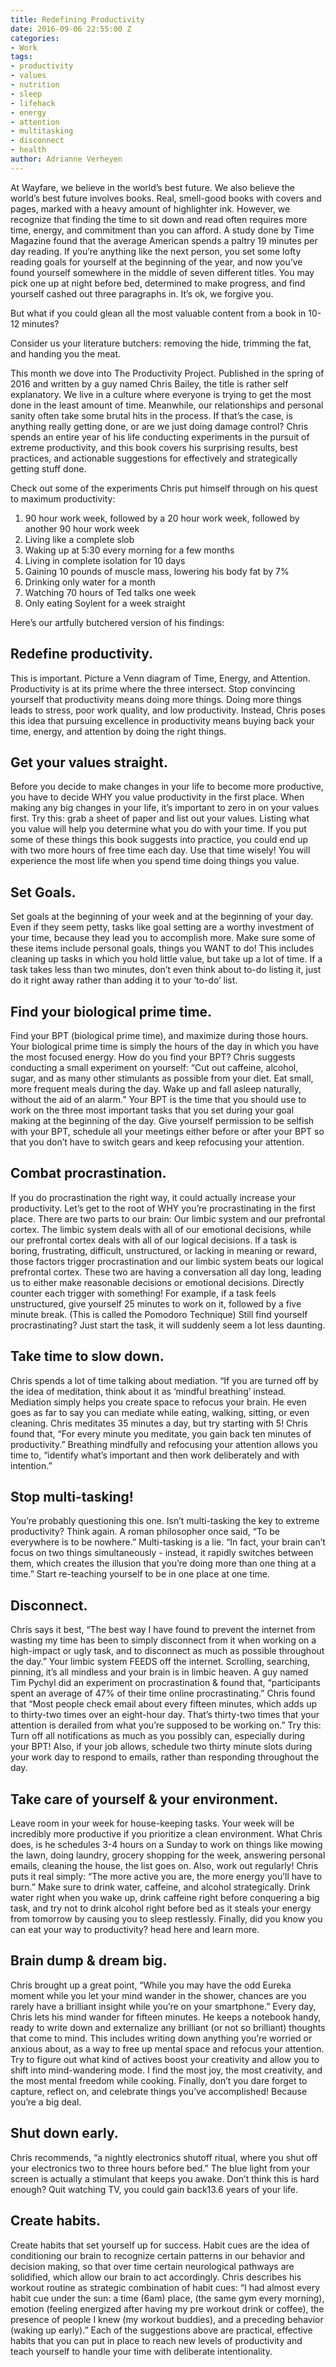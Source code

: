 ```yaml
---
title: Redefining Productivity
date: 2016-09-06 22:55:00 Z
categories:
- Work
tags:
- productivity
- values
- nutrition
- sleep
- lifehack
- energy
- attention
- multitasking
- disconnect
- health
author: Adrianne Verheyen
---
```


At Wayfare, we believe in the world’s best future. We also believe the world’s best future involves books. Real, smell-good books with covers and pages, marked with a heavy amount of highlighter ink. However, we recognize that finding the time to sit down and read often requires more time, energy, and commitment than you can afford.<!-- more --> A study done by Time Magazine found that the average American spends a paltry 19 minutes per day reading. If you’re anything like the next person, you set some lofty reading goals for yourself at the beginning of the year, and now you’ve found yourself somewhere in the middle of seven different titles. You may pick one up at night before bed, determined to make progress, and find yourself cashed out three paragraphs in. It’s ok, we forgive you.

But what if you could glean all the most valuable content from a book in 10-12 minutes?

Consider us your literature butchers: removing the hide, trimming the fat, and handing you the meat.

This month we dove into The Productivity Project. Published in the spring of 2016 and written by a guy named Chris Bailey, the title is rather self explanatory. We live in a culture where everyone is trying to get the most done in the least amount of time. Meanwhile, our relationships and personal sanity often take some brutal hits in the process. If that’s the case, is anything really getting done, or are we just doing damage control? Chris spends an entire year of his life conducting experiments in the pursuit of extreme productivity, and this book covers his surprising results, best practices, and actionable suggestions for effectively and strategically getting stuff done.

Check out some of the experiments Chris put himself through on his quest to maximum productivity:

1. 90 hour work week, followed by a 20 hour work week, followed by another 90 hour work week
2. Living like a complete slob
3. Waking up at 5:30 every morning for a few months
4. Living in complete isolation for 10 days
5. Gaining 10 pounds of muscle mass, lowering his body fat by 7%
6. Drinking only water for a month
7. Watching 70 hours of Ted talks one week
8. Only eating Soylent for a week straight


Here’s our artfully butchered version of his findings:

## Redefine productivity.
This is important. Picture a Venn diagram of Time, Energy, and Attention. Productivity is at its prime where the three intersect. Stop convincing yourself that productivity means doing more things. Doing more things leads to stress, poor work quality, and low productivity. Instead, Chris poses this idea that pursuing excellence in productivity means buying back your time, energy, and attention by doing the right things.

## Get your values straight.
Before you decide to make changes in your life to become more productive, you have to decide WHY you value productivity in the first place. When making any big changes in your life, it’s important to zero in on your values first. Try this: grab a sheet of paper and list out your values. Listing what you value will help you determine what you do with your time. If you put some of these things this book suggests into practice, you could end up with two more hours of free time each day. Use that time wisely! You will experience the most life when you spend time doing things you value.

## Set Goals.
Set goals at the beginning of your week and at the beginning of your day. Even if they seem petty, tasks like goal setting are a worthy investment of your time, because they lead you to accomplish more. Make sure some of these items include personal goals, things you WANT to do! This includes cleaning up tasks in which you hold little value, but take up a lot of time. If a task takes less than two minutes, don’t even think about to-do listing it, just do it right away rather than adding it to your ‘to-do’ list.

## Find your biological prime time.
Find your BPT (biological prime time), and maximize during those hours. Your biological prime time is simply the hours of the day in which you have the most focused energy. How do you find your BPT? Chris suggests conducting a small experiment on yourself: “Cut out caffeine, alcohol, sugar, and as many other stimulants as possible from your diet. Eat small, more frequent meals during the day. Wake up and fall asleep naturally, without the aid of an alarm.” Your BPT is the time that you should use to work on the three most important tasks that you set during your goal making at the beginning of the day. Give yourself permission to be selfish with your BPT, schedule all your meetings either before or after your BPT so that you don’t have to switch gears and keep refocusing your attention.

## Combat procrastination.
If you do procrastination the right way, it could actually increase your productivity. Let’s get to the root of WHY you’re procrastinating in the first place. There are two parts to our brain: Our limbic system and our prefrontal cortex. The limbic system deals with all of our emotional decisions, while our prefrontal cortex deals with all of our logical decisions. If a task is boring, frustrating, difficult, unstructured, or lacking in meaning or reward, those factors trigger procrastination and our limbic system beats our logical prefrontal cortex. These two are having a conversation all day long, leading us to either make reasonable decisions or emotional decisions. Directly counter each trigger with something! For example, if a task feels unstructured, give yourself 25 minutes to work on it, followed by a five minute break. (This is called the Pomodoro Technique) Still find yourself procrastinating? Just start the task, it will suddenly seem a lot less daunting.

## Take time to slow down.
Chris spends a lot of time talking about mediation. “If you are turned off by the idea of meditation, think about it as ‘mindful breathing’ instead. Mediation simply helps you create space to refocus your brain. He even goes as far to say you can mediate while eating, walking, sitting, or even cleaning. Chris meditates 35 minutes a day, but try starting with 5! Chris found that, “For every minute you meditate, you gain back ten minutes of productivity.” Breathing mindfully and refocusing your attention allows you time to, “identify what’s important and then work deliberately and with intention.”

## Stop multi-tasking!
You’re probably questioning this one. Isn’t multi-tasking the key to extreme productivity? Think again. A roman philosopher once said, “To be everywhere is to be nowhere.” Multi-tasking is a lie. “In fact, your brain can’t focus on two things simultaneously - instead, it rapidly switches between them, which creates the illusion that you’re doing more than one thing at a time.” Start re-teaching yourself to be in one place at one time.

## Disconnect.
Chris says it best, “The best way I have found to prevent the internet from wasting my time has been to simply disconnect from it when working on a high-impact or ugly task, and to disconnect as much as possible throughout the day.” Your limbic system FEEDS off the internet. Scrolling, searching, pinning, it’s all mindless and your brain is in limbic heaven. A guy named Tim Pychyl did an experiment on procrastination & found that, “participants spent an average of 47% of their time online procrastinating.” Chris found that “Most people check email about every fifteen minutes, which adds up to thirty-two times over an eight-hour day. That’s thirty-two times that your attention is derailed from what you’re supposed to be working on.”  Try this: Turn off all notifications as much as you possibly can, especially during your BPT! Also, if your job allows, schedule two thirty minute slots during your work day to respond to emails, rather than responding throughout the day.

## Take care of yourself & your environment.
Leave room in your week for house-keeping tasks. Your week will be incredibly more productive if you prioritize a clean environment. What Chris does, is he schedules 3-4 hours on a Sunday to work on things like mowing the lawn, doing laundry, grocery shopping for the week, answering personal emails, cleaning the house, the list goes on. Also, work out regularly! Chris puts it real simply: “The more active you are, the more energy you’ll have to burn.” Make sure to drink water, caffeine, and alcohol strategically. Drink water right when you wake up, drink caffeine right before conquering a big task, and try not to drink alcohol right before bed as it steals your energy from tomorrow by causing you to sleep restlessly. Finally, did you know you can eat your way to productivity? head here and learn more.

## Brain dump & dream big.
Chris brought up a great point, “While you may have the odd Eureka moment while you let your mind wander in the shower, chances are you rarely have a brilliant insight while you’re on your smartphone.” Every day, Chris lets his mind wander for fifteen minutes. He keeps a notebook handy, ready to write down and externalize any brilliant (or not so brilliant) thoughts that come to mind. This includes writing down anything you’re worried or anxious about, as a way to free up mental space and refocus your attention. Try to figure out what kind of actives boost your creativity and allow you to shift into mind-wandering mode. I find the most joy, the most creativity, and the most mental freedom while cooking. Finally, don’t you dare forget to capture, reflect on, and celebrate things you’ve accomplished! Because you’re a big deal.

## Shut down early.
Chris recommends, “a nightly electronics shutoff ritual, where you shut off your electronics two to three hours before bed.” The blue light from your screen is actually a stimulant that keeps you awake. Don’t think this is hard enough? Quit watching TV, you could gain back13.6 years of your life.

## Create habits.
Create habits that set yourself up for success. Habit cues are the idea of conditioning our brain to recognize certain patterns in our behavior and decision making, so that over time certain neurological pathways are solidified, which allow our brain to act accordingly. Chris describes his workout routine as strategic combination of habit cues: “I had almost every habit cue under the sun: a time (6am) place, (the same gym every morning), emotion (feeling energized after having my pre workout drink or coffee), the presence of people I knew (my workout buddies), and a preceding behavior (waking up early).” Each of the suggestions above are practical, effective habits that you can put in place to reach new levels of productivity and teach yourself to handle your time with deliberate intentionality.
